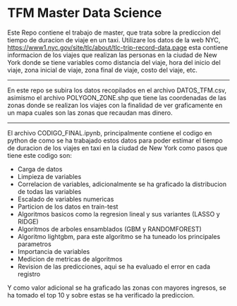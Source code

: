 # TFM Master Data Science

Este Repo contiene el trabajo de master, que trata sobre la prediccion del tiempo de duracion de viaje en un taxi. Utilizare los datos de la web NYC, https://www1.nyc.gov/site/tlc/about/tlc-trip-record-data.page esta contiene informacion de los viajes que realizan las personas en la ciudad de New York donde se tiene variables como distancia del viaje, hora del inicio del viaje, zona inicial de viaje, zona final de viaje, costo del viaje, etc.

*****************************************************************************************************

En este repo se subira los datos recopilados en el archivo DATOS_TFM.csv, asimismo el archivo POLYGON_ZONE.shp que tiene las coordenadas de las zonas donde se realizan los viajes con la finalidad de ver graficamente en un mapa cuales son las zonas que recaudan mas dinero.

*****************************************************************************************************

El archivo CODIGO_FINAL.ipynb, principalmente contiene el codigo en python de como se ha trabajado estos datos para poder estimar el tiempo de duracion de los viajes en taxi en la ciudad de New York como pasos que tiene este codigo son:

- Carga de datos
- Limpieza de variables
- Correlacion de variables, adicionalmente se ha graficado la distribucion de todas las variables
- Escalado de variables numericas
- Particion de los datos en train-test
- Algoritmos basicos como la regresion lineal y sus variantes (LASSO y RIDGE)
- Algoritmos de arboles ensamblados (GBM y RANDOMFOREST)
- Algoritmo lightgbm, para este algoritmo se ha tuneado los principales parametros
- Importancia de variables
- Medicion de metricas de algoritmos
- Revision de las predicciones, aqui se ha evaluado el error en cada registro

Y como valor adicional se ha graficado las zonas con mayores ingresos, se ha tomado el top 10 y sobre estas se ha verificado la prediccion.


